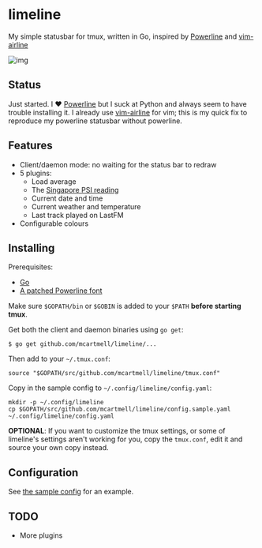 # limeline

My simple statusbar for tmux, written in Go, inspired by [Powerline](https://github.com/powerline/powerline) and [vim-airline](https://github.com/bling/vim-airline)

![img](https://github.com/mcartmell/limeline/wiki/screenshots/limeline2.png)

## Status

Just started. I :heart: [Powerline](https://github.com/powerline/powerline) but I suck at Python and always seem to have
trouble installing it. I already use [vim-airline](https://github.com/bling/vim-airline) for vim; this is my quick fix
to reproduce my powerline statusbar without powerline.

## Features

* Client/daemon mode: no waiting for the status bar to redraw
* 5 plugins:
  * Load average
  * The [Singapore PSI reading](http://www.nea.gov.sg/anti-pollution-radiation-protection/air-pollution-control/psi/psi)
  * Current date and time
  * Current weather and temperature
  * Last track played on LastFM
* Configurable colours

## Installing

Prerequisites:

* [Go](http://golang.org)
* [A patched Powerline font](https://github.com/powerline/fonts)

Make sure `$GOPATH/bin` or `$GOBIN` is added to your `$PATH` **before starting tmux**.

Get both the client and daemon binaries using `go get`:

```
$ go get github.com/mcartmell/limeline/...
```

Then add to your `~/.tmux.conf`:

```
source "$GOPATH/src/github.com/mcartmell/limeline/tmux.conf"
```

Copy in the sample config to `~/.config/limeline/config.yaml`:

```
mkdir -p ~/.config/limeline
cp $GOPATH/src/github.com/mcartmell/limeline/config.sample.yaml ~/.config/limeline/config.yaml
```

**OPTIONAL**: If you want to customize the tmux settings, or some of limeline's settings aren't working for you, copy the `tmux.conf`, edit it and source your own copy instead.

## Configuration

See [the sample config](https://github.com/mcartmell/limeline/blob/master/config.sample.yaml) for an example.
## TODO

* More plugins
